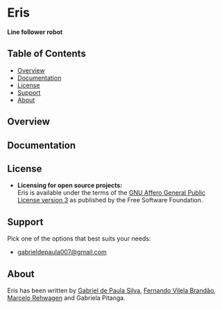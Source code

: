 # Eris
**Line follower robot**

## Table of Contents

* [Overview](#overview)
* [Documentation](#documentation)
* [License](#license)
* [Support](#support)
* [About](#about)

## Overview


## Documentation


## License

* **Licensing for open source projects:**  
  Eris is available under the terms of the [GNU Affero General Public License version 3](http://www.gnu.org/licenses/agpl-3.0.html) as published by the Free Software Foundation.

## Support

Pick one of the options that best suits your needs:

* [gabrieldepaula007@gmail.com](mailto:gabrieldepaula007@gmail.com)

## About

Eris has been written by [Gabriel de Paula Silva](https://www.linkedin.com/in/gabriel-depaula16/), [Fernando Vilela Brandão](https://www.linkedin.com/in/fernando-vilela-a2b834220/), [Marcelo Rehwagen](https://www.linkedin.com/in/marcelo-rehwagen-865163194/) and Gabriela Pitanga.
